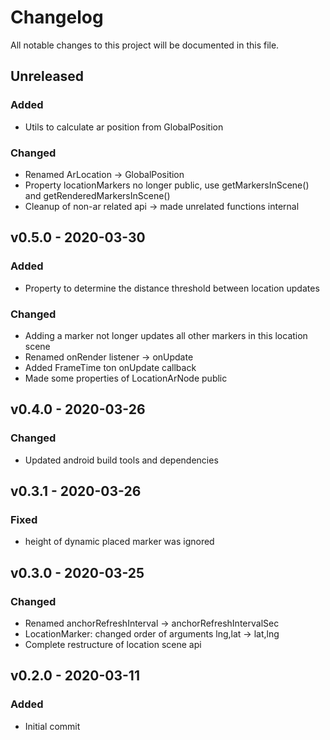 <!-- markdownlint-disable MD022 MD032 MD024-->
# Changelog
All notable changes to this project will be documented in this file.

## Unreleased

### Added
* Utils to calculate ar position from GlobalPosition
### Changed
* Renamed ArLocation -> GlobalPosition
* Property locationMarkers no longer public, use getMarkersInScene() and getRenderedMarkersInScene()
* Cleanup of non-ar related api -> made unrelated functions internal

## v0.5.0 - 2020-03-30
### Added
* Property to determine the distance threshold between location updates
### Changed
* Adding a marker not longer updates all other markers in this location scene
* Renamed onRender listener -> onUpdate
* Added FrameTime ton onUpdate callback
* Made some properties of LocationArNode public

## v0.4.0 - 2020-03-26
### Changed
* Updated android build tools and dependencies

## v0.3.1 - 2020-03-26
### Fixed
* height of dynamic placed marker was ignored

## v0.3.0 - 2020-03-25
### Changed
* Renamed anchorRefreshInterval -> anchorRefreshIntervalSec
* LocationMarker: changed order of arguments lng,lat -> lat,lng
* Complete restructure of location scene api 

## v0.2.0 - 2020-03-11
### Added
* Initial commit
